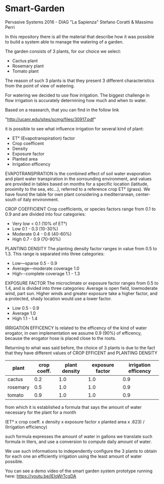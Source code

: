 # Smart-Garden
Pervasive Systems 2016 - DIAG "La Sapienza"
Stefano Coratti & Massimo Perri

In this repository there is all the material that describe how it was possible to build a system able to manage the watering of a garden.

The garden consists of 3 plants, for our choice we select:
 - Cactus plant
 - Rosemary plant
 - Tomato plant

The reason of such 3 plants is that they present 3 different characteristics from the point of view of watering.

For watering we decided to use flow irrigation. 
The biggest challenge in flow irrigation is accurately determining how much and when to water.

Based on a reasearch, that you can find in the follow link 

  "http://ucanr.edu/sites/scmg/files/30917.pdf" 
  
it is possible to see what influence irrigation for several kind of plant:
  - ET° (Evapotranspiration) factor
  - Crop coefficent
  - Density
  - Exposure factor
  - Planted area
  - Irrigation efficency
 
EVAPOTRANSPIRATION
Is the combined effect of soil water evaporation and plant water transpiration in the sorrounding environment, and values 
are provided in tables based on months for a specific location (latitude, proximity to the sea, etc...), referred 
to a reference crop ET° (grass).
We have found the table for own plant considering a mediterranean, center-south of italy environment.  

CROP COEFFICIENT
Crop coefficients, or species factors range from 0.1 to 0.9 and are
divided into four categories:
  - Very low      < 0.1 (10% of ET°)
  - Low       0.1 - 0.3 (10-30%)
  - Moderate  0.4 - 0.6 (40-60%)
  - High      0.7 - 0.9 (70-90%) 
 
PLANTING DENSITY
The planting density factor ranges in value from 0.5 to 1.3.
This range is separated into three categories:
  - Low—sparse                 0.5 - 0.9
  - Average—moderate coverage  1.0
  - High--complete coverage    1.1 - 1.3  
 
EXPOSURE FACTOR
The microclimate or exposure factor ranges from 0.5 to 1.4, and is divided into three categories: 
Average is open field, lowmoderate wind, part sun. Higher winds and greater exposure take a
higher factor, and a protected, shady location would use a lower factor.
  - Low     0.5 - 0.9
  - Average 1.0
  - High    1.1 - 1.4 
 
IRRIGATION EFFICENCY
Is related to the efficency of the kind of water erogator, in own implementation we assume 0.9 (90%) of efficency,
because the erogator hose is placed close to the roots.
 
Returning to what was said before, the choice of 3 plants is due to the fact that they have different values
of CROP EFFICENT and PLANTING DENSITY

|plant      |crop coeff. | plant density | exposure factor | irrigation efficency |
|-----------|------------|---------------|-----------------|----------------------|
| cactus    |     0.2    |      1.0      |       1.0       |       0.9            |           
| rosemary  |     0.5    |      1.0      |       1.0       |       0.9            |
| tomato    |     0.9    |      1.0      |       1.0       |       0.9            |
 

from which it is established a formula that says the amount of water necessary for the plant for a month

  (ET° x crop coeff. x density x exposure factor x planted area x .623) / (Irrigation efficiency)

such formula expresses the amount of water in gallons we translate such formula in liters, 
and use a conversion to compute daily amount of water. 

We use such informations to independently configure the 3 plants to obtain for each one an efficiently irrigation
using the least amount of water possible. 

You can see a demo video of the smart garden system prototype running here: https://youtu.be/lEIoWrTcgDA
